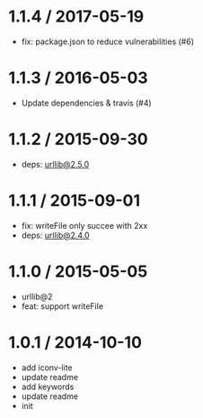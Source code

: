 
1.1.4 / 2017-05-19
==================

  * fix: package.json to reduce vulnerabilities (#6)

1.1.3 / 2016-05-03
==================

  * Update dependencies & travis (#4)

1.1.2 / 2015-09-30
==================

  * deps: urllib@2.5.0

1.1.1 / 2015-09-01
==================

  * fix: writeFile only succee with 2xx
  * deps: urllib@2.4.0

1.1.0 / 2015-05-05
==================

  * urllib@2
  * feat: support writeFile

1.0.1 / 2014-10-10
==================

  * add iconv-lite
  * update readme
  * add keywords
  * update readme
  * init
